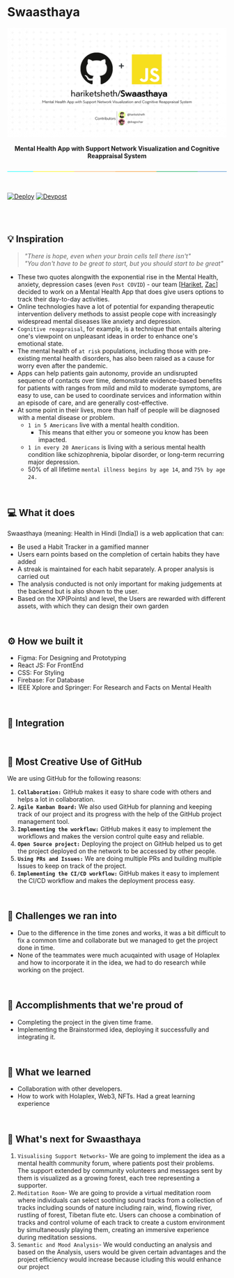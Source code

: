 # Swaasthaya
![Swaasthaya](assets/cover.jpg)

<div align="center">
	<strong>Mental Health App with Support Network Visualization and Cognitive Reappraisal System </strong>
</div>

![separate](assets/separate.jpeg)

<br>

[![Deploy](https://img.shields.io/badge/Test%20Here-Swaasthaya-blue?style=for-the-badge&logo=github)](https://swaasthaya-16620.web.app/)
[![Devpost](https://img.shields.io/badge/MLH%20Orientation%20Hackathon-Click%20Here-yellow?style=for-the-badge&logo=devpost)](https://devpost.com/software/swaasthaya)


<br><br>

## 💡 Inspiration
> _"There is hope, even when your brain cells tell there isn't"_ <br>
> _"You don't have to be great to start, but you should start to be great"_

- These two quotes alongwith the exponential rise in the Mental Health, anxiety, depression cases (even `Post COVID`) - our team [[Hariket](https://github.com/hariketsheth), [Zac](https://github.com/dragochar)] decided to work on a Mental Health App that does give users options to track their day-to-day activities. 
- Online technologies have a lot of potential for expanding therapeutic intervention delivery methods to assist people cope with increasingly widespread mental diseases like anxiety and depression. 
- `Cognitive reappraisal`, for example, is a technique that entails altering one's viewpoint on unpleasant ideas in order to enhance one's emotional state.
- The mental health of `at risk` populations, including those with pre-existing mental health disorders, has also been raised as a cause for worry even after the pandemic. 
- Apps can help patients gain autonomy, provide an undisrupted sequence of contacts over time, demonstrate evidence-based benefits for patients with ranges from mild and mild to moderate symptoms, are easy to use, can be used to coordinate services and information within an episode of care, and are generally cost-effective.
- At some point in their lives, more than half of people will be diagnosed with a mental disease or problem.
	- `1 in 5 Americans` live with a mental health condition.
		- This means that either you or someone you know has been impacted.
	- `1 in every 20 Americans` is living with a serious mental health condition like schizophrenia, bipolar disorder, or long-term recurring major depression.
	- 50% of all lifetime `mental illness begins by age 14`, and `75% by age 24.`

<br>

## 💻 What it does
Swaasthaya (meaning: Health in Hindi [India]) is a web application that can:
- Be used a Habit Tracker in a gamified manner
- Users earn points based on the completion of certain habits they have added
- A streak is maintained for each habit separately. A proper analysis is carried out
- The analysis conducted is not only important for making judgements at the backend but is also shown to the user. 
- Based on the XP(Points) and level, the Users are rewarded with different assets, with which they can design their own garden

<br>

## ⚙️ How we built it
- Figma: For Designing and Prototyping
- React JS: For FrontEnd
- CSS: For Styling
- Firebase: For Database 
- IEEE Xplore and Springer: For Research and Facts on Mental Health

<br>

## 🌳 Integration 

<br>

## 🤝 Most Creative Use of GitHub
We are using GitHub for the following reasons:

1. **`Collaboration:`** GitHub makes it easy to share code with others and helps a lot in collaboration.
2. **`Agile Kanban Board:`** We also used GitHub for planning and keeping track of our project and its progress with the help of the GitHub project management tool.
3. **`Implementing the workflow:`** GitHub makes it easy to implement the workflows and makes the version control quite easy and reliable.
4. **`Open Source project:`** Deploying the project on GitHub helped us to get the project deployed on the network to be accessed by other people.
5. **`Using PRs and Issues:`** We are doing multiple PRs and building multiple Issues to keep on track of the project.
6. **`Implementing the CI/CD workflow:`** GitHub makes it easy to implement the CI/CD workflow and makes the deployment process easy.

<br>

## 🧠 Challenges we ran into
- Due to the difference in the time zones and works, it was a bit difficult to fix a common time and collaborate but we managed to get the project done in time.
- None of the teammates were much acuqainted with usage of Holaplex and how to incorporate it in the idea, we had to do research while working on the project.

<br>

## 🏅 Accomplishments that we're proud of
- Completing the project in the given time frame.
- Implementing the Brainstormed idea, deploying it successfully and integrating it.

<br>

## 📖 What we learned
- Collaboration with other developers.
- How to work with Holaplex, Web3, NFTs. Had a great learning experience

<br>

## 🚀 What's next for Swaasthaya
1. `Visualising Support Networks`- We are going to implement the idea as a mental health community forum, where patients post their problems. The support extended by community volunteers and messages sent by them is visualized as a growing forest, each tree representing a supporter. 
2. `Meditation Room`- We are going to provide a virtual meditation room where individuals can select soothing sound tracks from a collection of tracks including sounds of nature including rain, wind, flowing river, rustling of forest, Tibetan flute etc. Users can choose a combination of tracks and control volume of each track to create a custom environment by simultaneously playing them, creating an immersive experience  during meditation sessions.
3. `Semantic and Mood Analysis`- We would conducting an analysis and based on the Analysis, users would be given certain advantages and the project efficiency would increase because icluding this would enhance our project

<br><br>
